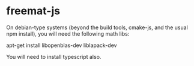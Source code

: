 # freemat-js

On debian-type systems (beyond the build tools, cmake-js, and the usual npm install), you will
need the following math libs:

apt-get install libopenblas-dev liblapack-dev

You will need to install typescript also.
